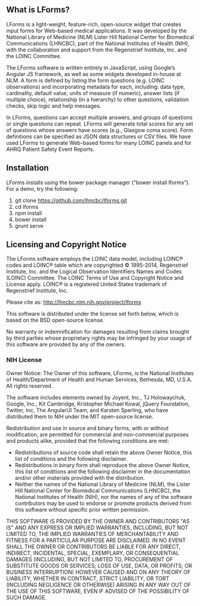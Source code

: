 ## What is LForms?
LForms is a light-weight, feature-rich, open-source widget that creates input
forms for Web-based medical applications. It was developed by the National
Library of Medicine (NLM) Lister Hill National Center for Biomedical
Communications (LHNCBC), part of the National Institutes of Health (NIH), with
the collaboration and support from the Regenstrief Institute, Inc. and the LOINC
Committee.

The LForms software is written entirely in JavaScript, using Google’s Angular JS
framework, as well as some widgets developed in-house at NLM. A form is defined
by listing the form questions (e.g. LOINC observations) and incorporating
metadata for each, including: data type, cardinality, default value, units of
measure (if numeric), answer lists (if multiple choice), relationship (in a
hierarchy) to other questions, validation checks, skip logic and help messages.

In LForms, questions can accept multiple answers, and groups of questions or
single questions can repeat. LForms will generate total scores for any set of
questions whose answers have scores (e.g., Glasgow coma score). Form definitions
can be specified as JSON data structures or CSV files. We have used LForms to
generate Web-based forms for many LOINC panels and for AHRQ Patient Safety Event
Reports.

## Installation
LForms installs using the bower package manager (“bower install lforms”).  For a
demo, try the following:
1.  git clone https://github.com/lhncbc/lforms.git
2.  cd lforms
3.  npm install
4.  bower install
5.  grunt serve

## Licensing and Copyright Notice
The LForms software employs the LOINC data model, including LOINC® codes and
LOINC® table which are copyrighted © 1995-2014, Regenstrief Institute, Inc. and
the Logical Observation Identifiers Names and Codes (LOINC) Committee. The LOINC
Terms of Use and Copyright Notice and License apply. LOINC® is a registered
United States trademark of Regenstrief Institute, Inc.

Please cite as: http://lhncbc.nlm.nih.gov/project/lforms

This software is distributed under the license set forth below, which is based
on the BSD open-source license.

No warranty or indemnification for damages resulting from claims brought by
third parties whose proprietary rights may be infringed by your usage of this
software are provided by any of the owners.

### NIH License
Owner Notice: The Owner of this software, LForms, is the National Institutes of
Health/Department of Health and Human Services, Bethesda, MD, U.S.A. All rights
reserved.

The software includes elements owned by Joyent, Inc., TJ Holowaychuk, Google,
Inc., Kit Cambridge, Kristopher Michael Kowal, jQuery Foundation, Twitter, Inc,
The AngularUI Team, and Karsten Sperling, who have distributed them to NIH under
the MIT open-source license.

Redistribution and use in source and binary forms, with or without modification,
are permitted for commercial and non-commercial purposes and products alike,
provided that the following conditions are met:
* Redistributions of source code shall retain the above Owner Notice, this list
of conditions and the following disclaimer.
* Redistributions in binary form shall reproduce the above Owner Notice, this
list of conditions and the following disclaimer in the documentation and/or
other materials provided with the distribution.
* Neither the names of the National Library of Medicine (NLM), the Lister Hill
National Center for Biomedical Communications (LHNCBC), the National
Institutes of Health (NIH), nor the names of any of the software contributors
may be used to endorse or promote products derived from this software without
specific prior written permission.

THIS SOFTWARE IS PROVIDED BY THE OWNER AND CONTRIBUTORS "AS IS" AND ANY EXPRESS
OR IMPLIED WARRANTIES, INCLUDING, BUT NOT LIMITED TO, THE IMPLIED WARRANTIES OF
MERCHANTABILITY AND FITNESS FOR A PARTICULAR PURPOSE ARE DISCLAIMED. IN NO EVENT
SHALL THE OWNER OR CONTRIBUTORS BE LIABLE FOR ANY DIRECT, INDIRECT, INCIDENTAL,
SPECIAL, EXEMPLARY, OR CONSEQUENTIAL DAMAGES (INCLUDING, BUT NOT LIMITED TO,
PROCUREMENT OF SUBSTITUTE GOODS OR SERVICES; LOSS OF USE, DATA, OR PROFITS; OR
BUSINESS INTERRUPTION) HOWEVER CAUSED AND ON ANY THEORY OF LIABILITY, WHETHER IN
CONTRACT, STRICT LIABILITY, OR TORT (INCLUDING NEGLIGENCE OR OTHERWISE) ARISING
IN ANY WAY OUT OF THE USE OF THIS SOFTWARE, EVEN IF ADVISED OF THE POSSIBILITY
OF SUCH DAMAGE.


